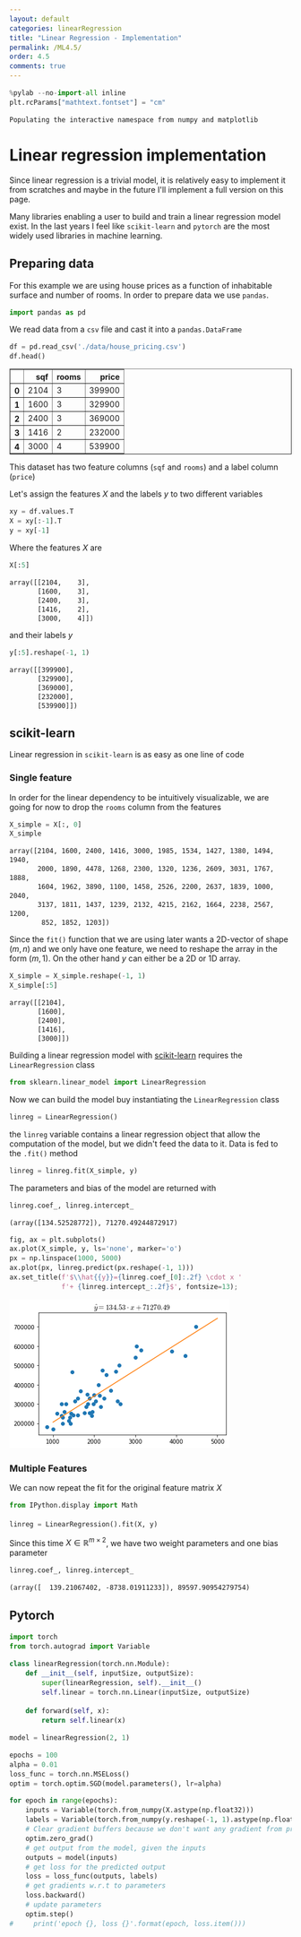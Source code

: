 ```yaml
---
layout: default
categories: linearRegression
title: "Linear Regression - Implementation"
permalink: /ML4.5/
order: 4.5
comments: true
---
```



```python
%pylab --no-import-all inline
plt.rcParams["mathtext.fontset"] = "cm"
```

    Populating the interactive namespace from numpy and matplotlib


# Linear regression implementation
Since linear regression is a trivial model, it is relatively easy to implement it from scratches and maybe in the future I'll implement a full version on this page. 

Many libraries enabling a user to build and train a linear regression model exist. In the last years I feel like `scikit-learn` and `pytorch` are the most widely used libraries in machine learning.

## Preparing data
For this example we are using house prices as a function of inhabitable surface and number of rooms. In order to prepare data we use `pandas`. 


```python
import pandas as pd
```

We read data from a `csv` file and cast it into a `pandas.DataFrame`


```python
df = pd.read_csv('./data/house_pricing.csv')
df.head()
```




<div>
<style scoped>
    .dataframe tbody tr th:only-of-type {
        vertical-align: middle;
    }

    .dataframe tbody tr th {
        vertical-align: top;
    }

    .dataframe thead th {
        text-align: right;
    }
</style>
<table border="1" class="dataframe">
  <thead>
    <tr style="text-align: right;">
      <th></th>
      <th>sqf</th>
      <th>rooms</th>
      <th>price</th>
    </tr>
  </thead>
  <tbody>
    <tr>
      <th>0</th>
      <td>2104</td>
      <td>3</td>
      <td>399900</td>
    </tr>
    <tr>
      <th>1</th>
      <td>1600</td>
      <td>3</td>
      <td>329900</td>
    </tr>
    <tr>
      <th>2</th>
      <td>2400</td>
      <td>3</td>
      <td>369000</td>
    </tr>
    <tr>
      <th>3</th>
      <td>1416</td>
      <td>2</td>
      <td>232000</td>
    </tr>
    <tr>
      <th>4</th>
      <td>3000</td>
      <td>4</td>
      <td>539900</td>
    </tr>
  </tbody>
</table>
</div>



This dataset has two feature columns (`sqf` and `rooms`) and a label column (`price`)

Let's assign the features $X$ and the labels $y$ to two different variables


```python
xy = df.values.T
X = xy[:-1].T
y = xy[-1]
```

Where the features $X$ are


```python
X[:5]
```




    array([[2104,    3],
           [1600,    3],
           [2400,    3],
           [1416,    2],
           [3000,    4]])



and their labels $y$


```python
y[:5].reshape(-1, 1)
```




    array([[399900],
           [329900],
           [369000],
           [232000],
           [539900]])



## scikit-learn
Linear regression in `scikit-learn` is as easy as one line of code

### Single feature
In order for the linear dependency to be intuitively visualizable, we are going for now to drop the `rooms` column from the features


```python
X_simple = X[:, 0]
X_simple
```




    array([2104, 1600, 2400, 1416, 3000, 1985, 1534, 1427, 1380, 1494, 1940,
           2000, 1890, 4478, 1268, 2300, 1320, 1236, 2609, 3031, 1767, 1888,
           1604, 1962, 3890, 1100, 1458, 2526, 2200, 2637, 1839, 1000, 2040,
           3137, 1811, 1437, 1239, 2132, 4215, 2162, 1664, 2238, 2567, 1200,
            852, 1852, 1203])



Since the `fit()` function that we are using later wants a 2D-vector of shape $(m, n)$  and we only have one feature, we need to reshape the array in the form $(m, 1)$. On the other hand $y$ can either be a 2D or 1D array.


```python
X_simple = X_simple.reshape(-1, 1)
X_simple[:5]
```




    array([[2104],
           [1600],
           [2400],
           [1416],
           [3000]])



Building a linear regression model with [scikit-learn](https://scikit-learn.org/) requires the `LinearRegression` class


```python
from sklearn.linear_model import LinearRegression
```

Now we can build the model buy instantiating the `LinearRegression` class


```python
linreg = LinearRegression()
```

the `linreg` variable contains a linear regression object that allow the computation of the model, but we didn't feed the data to it. Data is fed to the `.fit()` method


```python
linreg = linreg.fit(X_simple, y)
```

The parameters and bias of the model are returned with


```python
linreg.coef_, linreg.intercept_
```




    (array([134.52528772]), 71270.49244872917)




```python
fig, ax = plt.subplots()
ax.plot(X_simple, y, ls='none', marker='o')
px = np.linspace(1000, 5000)
ax.plot(px, linreg.predict(px.reshape(-1, 1)))
ax.set_title(f'$\\hat{{y}}={linreg.coef_[0]:.2f} \cdot x '
             f'+ {linreg.intercept_:.2f}$', fontsize=13);
```


    
![png](ML-4.5-linregImplementation_files/ML-4.5-linregImplementation_24_0.png)
    


### Multiple Features
We can now repeat the fit for the original feature matrix $X$


```python
from IPython.display import Math

linreg = LinearRegression().fit(X, y)
```

Since this time $X \in \mathbb{R}^{m \times 2}$, we have two weight parameters and one bias parameter


```python
linreg.coef_, linreg.intercept_
```




    (array([  139.21067402, -8738.01911233]), 89597.90954279754)



## Pytorch


```python
import torch
from torch.autograd import Variable
```


```python
class linearRegression(torch.nn.Module):
    def __init__(self, inputSize, outputSize):
        super(linearRegression, self).__init__()
        self.linear = torch.nn.Linear(inputSize, outputSize)

    def forward(self, x):
        return self.linear(x)
```


```python
model = linearRegression(2, 1)
```


```python
epochs = 100
alpha = 0.01
loss_func = torch.nn.MSELoss()
optim = torch.optim.SGD(model.parameters(), lr=alpha)
```


```python
for epoch in range(epochs):
    inputs = Variable(torch.from_numpy(X.astype(np.float32)))
    labels = Variable(torch.from_numpy(y.reshape(-1, 1).astype(np.float32)))
    # Clear gradient buffers because we don't want any gradient from previous epoch to carry forward, dont want to cummulate gradients
    optim.zero_grad()
    # get output from the model, given the inputs
    outputs = model(inputs)
    # get loss for the predicted output
    loss = loss_func(outputs, labels)
    # get gradients w.r.t to parameters
    loss.backward()
    # update parameters
    optim.step()
#     print('epoch {}, loss {}'.format(epoch, loss.item()))
```
